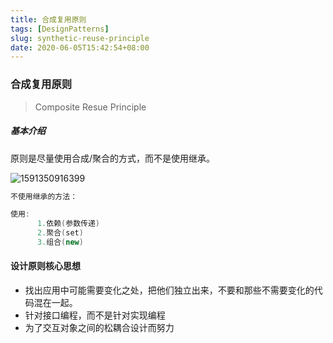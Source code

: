 ```yaml
---
title: 合成复用原则
tags: [DesignPatterns]
slug: synthetic-reuse-principle
date: 2020-06-05T15:42:54+08:00
---
```


### 合成复用原则

> Composite Resue Principle
>
> <!--more-->

##### 基本介绍

原则是尽量使用合成/聚合的方式，而不是使用继承。

![1591350916399](https://cdn.kayleh.top/gh/kayleh/cdn/img/合成复用原则/1.png)

```java
不使用继承的方法：

使用:
      1.依赖(参数传递)
      2.聚合(set)
      3.组合(new)
```

#### 设计原则核心思想

- 找出应用中可能需要变化之处，把他们独立出来，不要和那些不需要变化的代码混在一起。
- 针对接口编程，而不是针对实现编程
- 为了交互对象之间的松耦合设计而努力
